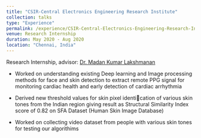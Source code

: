 ```yaml
---
title: "CSIR-Central Electronics Engineering Research Institute"
collection: talks
type: "Experience"
permalink: /experience/CSIR-Central-Electronics-Engineering-Research-Institute
venue: Research Internship
duration: May 2020 - Aug 2020
location: "Chennai, India"
---
```


Research Internship, advisor: [Dr. Madan Kumar Lakshmanan](https://www.ceeri.res.in/profiles/madan-kumar-lakshmanan/)

- Worked on understanding existing Deep learning and Image processing methods for face and skin detection to
extract remote PPG signal for monitoring cardiac health and early detection of cardiac arrhythmia

- Derived new threshold values for skin pixel identication of various skin tones from the Indian region giving
result as Structural Similarity Index score of 0.82 on SFA Dataset (Human Skin Image Database)

- Worked on collecting video dataset from people with various skin tones for testing our algorithims
